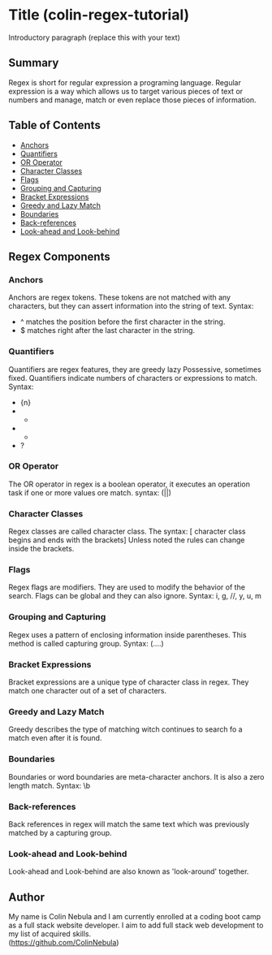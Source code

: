 # Title (colin-regex-tutorial)

Introductory paragraph (replace this with your text)

## Summary
Regex is short for regular expression a programing language. Regular expression is a way which allows us to target various pieces of text or numbers and manage, match or even replace those pieces of information.

## Table of Contents

- [Anchors](#anchors)
- [Quantifiers](#quantifiers)
- [OR Operator](#or-operator)
- [Character Classes](#character-classes)
- [Flags](#flags)
- [Grouping and Capturing](#grouping-and-capturing)
- [Bracket Expressions](#bracket-expressions)
- [Greedy and Lazy Match](#greedy-and-lazy-match)
- [Boundaries](#boundaries)
- [Back-references](#back-references)
- [Look-ahead and Look-behind](#look-ahead-and-look-behind)

## Regex Components

### Anchors
Anchors are regex tokens. These tokens are not matched with any characters, but they can assert information into the string of text. 
Syntax: 
* ^ matches the position before the first character in the string.
* $ matches right after the last character in the string.

### Quantifiers
Quantifiers are regex features, they are greedy lazy Possessive, sometimes fixed. Quantifiers indicate numbers of characters or expressions to match.
Syntax: 
* {n}
* + 
* *
* ?

### OR Operator
The OR operator in regex is a boolean operator, it executes an operation task if one or more values ore match.
syntax: (||)

### Character Classes
Regex classes are called character class. 
The syntax: [ character class begins and ends with the brackets]
Unless noted the rules can change inside the brackets.

### Flags
Regex flags are modifiers. They are used to modify the behavior of the search.
Flags can be global and they can also ignore.
Syntax: i, g, //,  y, u, m

### Grouping and Capturing
Regex uses a pattern of enclosing information inside parentheses. This method is called capturing group.
Syntax: (....)

### Bracket Expressions
Bracket expressions are a unique type of character class in regex. They match one character out of a set of characters.

### Greedy and Lazy Match
Greedy describes the type of matching witch continues to search fo a match even after it is found.

### Boundaries
Boundaries or word boundaries are meta-character anchors. It is also a zero length match.
Syntax: \b

### Back-references
Back references in regex will match the same text which was previously matched by a capturing group.

### Look-ahead and Look-behind
Look-ahead and Look-behind are also known as 'look-around' together.

## Author
My name is Colin Nebula and I am currently enrolled at a coding boot camp as a full stack website developer. I aim to add full stack web development to my list of acquired skills.  
(https://github.com/ColinNebula)
